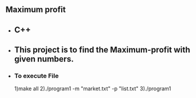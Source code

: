 ## Maximum profit

* ## C++

* ## This project is to find the Maximum-profit with given numbers.

* ### To execute File 
   1)make all
   2)./program1 -m "market.txt" -p "list.txt"
   3)./program1
